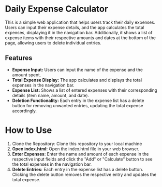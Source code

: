 <h1>Daily Expense Calculator</h1>
<p>This is a simple web application that helps users track their daily expenses. Users can input their expense details, and the app calculates the total expenses, displaying it in the navigation bar. Additionally, it shows a list of expense items with their respective amounts and dates at the bottom of the page, allowing users to delete individual entries.</p>
<h2>Features</h2>
<ul>
  <li><b>Expense Input:</b> Users can input the name of the expense and the amount spent.</li>
  <li><b>Total Expense Display:</b> The app calculates and displays the total expenses in the navigation bar.</li>
  <li><b>Expense List:</b> Shows a list of entered expenses with their corresponding details (item name, amount, and date).</li>
 <li><b>Deletion Functionality:</b> Each entry in the expense list has a delete button for removing unwanted entries, updating the total expense accordingly.</li> 

</ul>

<h1>How to Use</h1>
<ol>
  <li>Clone the Repository: Clone this repository to your local machine</li>
  <li><b>Open index.html:</b> Open the index.html file in your web browser.</li>
  <li><b>Enter Expenses:</b> Enter the name and amount of each expense in the respective input fields and click the "Add" or "Calculate" button to see the total expenses in the navigation bar.</li>
  <li><b>Delete Entries:</b> Each entry in the expense list has a delete button. Clicking the delete button removes the respective entry and updates the total expense.</li>
</ol>
